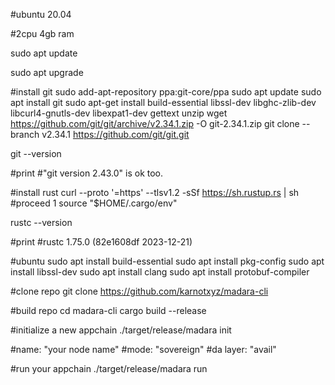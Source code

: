 
#ubuntu 20.04

#2cpu 4gb ram

sudo apt update

sudo apt upgrade

#install git
sudo add-apt-repository ppa:git-core/ppa
sudo apt update
sudo apt install git
sudo apt-get install build-essential libssl-dev libghc-zlib-dev libcurl4-gnutls-dev libexpat1-dev gettext unzip
wget https://github.com/git/git/archive/v2.34.1.zip -O git-2.34.1.zip
git clone --branch v2.34.1 https://github.com/git/git.git

git --version

#print
#"git version 2.43.0" is ok too.

#install rust
curl --proto '=https' --tlsv1.2 -sSf https://sh.rustup.rs | sh
#proceed 1
source "$HOME/.cargo/env"

rustc --version

#print
#rustc 1.75.0 (82e1608df 2023-12-21)

#ubuntu
sudo apt install build-essential
sudo apt install pkg-config
sudo apt install libssl-dev
sudo apt install clang
sudo apt install protobuf-compiler

#clone repo
git clone https://github.com/karnotxyz/madara-cli

#build repo
cd madara-cli
cargo build --release

#initialize a new appchain
./target/release/madara init

#name: "your node name"
#mode: "sovereign"
#da layer: "avail"

#run your appchain
./target/release/madara run



